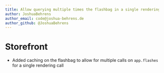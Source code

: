 ```yaml
---
title: Allow querying multiple times the flashbag in a single rendering
author: JoshuaBehrens
author_email: code@joshua-behrens.de
author_github: @JoshuaBehrens
---
```

# Storefront
* Added caching on the flashbag to allow for multiple calls on `app.flashes` for a single rendering call
